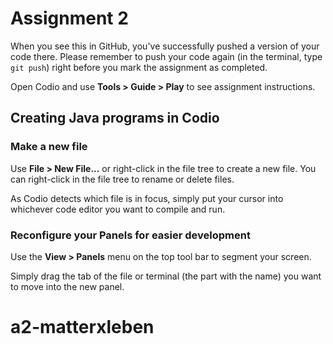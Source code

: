 # Assignment 2
When you see this in GitHub, you've successfully pushed a version of your code there. Please remember to push your code again (in the terminal, type `git push`) right before you mark the assignment as completed.

Open Codio and use **Tools > Guide > Play** to see assignment instructions.

## Creating Java programs in Codio

### Make a new file
Use **File > New File...** or right-click in the file tree to create a new file. You can right-click in the file tree to rename or delete files.

As Codio detects which file is in focus, simply put your cursor into whichever code editor you want to compile and run.

### Reconfigure your Panels for easier development
Use the **View > Panels** menu on the top tool bar to segment your screen.

Simply drag the tab of the file or terminal (the part with the name) you want to move into the new panel.
# a2-matterxleben
